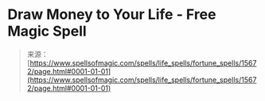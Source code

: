 <!--yml
category: 未分类
date: 2024-06-12 18:55:10
-->

# Draw Money to Your Life - Free Magic Spell

> 来源：[https://www.spellsofmagic.com/spells/life_spells/fortune_spells/15672/page.html#0001-01-01](https://www.spellsofmagic.com/spells/life_spells/fortune_spells/15672/page.html#0001-01-01)